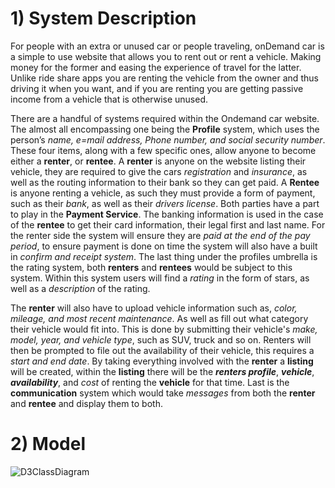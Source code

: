 # 1) System Description
For people with an extra or unused car or people traveling, onDemand car is a simple to use
website that allows you to rent out or rent a vehicle. Making money for the former and easing the
experience of travel for the latter. Unlike ride share apps you are renting the vehicle from the owner
and thus driving it when you want, and if you are renting you are getting passive income from a
vehicle that is otherwise unused.

There are a handful of systems required within the Ondemand car website. The almost all
encompassing one being the **Profile** system, which uses the person’s *name, e=mail address, Phone
number, and social security number*. These four items, along with a few specific ones, allow anyone
to become either a **renter**, or **rentee**. A **renter** is anyone on the website listing their vehicle, they are
required to give the cars *registration* and *insurance*, as well as the routing information to their bank
so they can get paid. A **Rentee** is anyone renting a vehicle, as such they must provide a form of
payment, such as their *bank*, as well as their *drivers license*. Both parties have a part to play in the
**Payment Service**. The banking information is used in the case of the **rentee** to get their card
information, their legal first and last name. For the renter side the system will ensure they are *paid at
the end of the pay period*, to ensure payment is done on time the system will also have a built in
*confirm and receipt system*. The last thing under the profiles umbrella is the rating system, both
**renters** and **rentees** would be subject to this system. Within this system users will find a *rating* in
the form of stars, as well as a *description* of the rating.

The **renter** will also have to upload vehicle information such as, *color, mileage, and most
recent maintenance*. As well as fill out what category their vehicle would fit into. This is done by
submitting their vehicle's *make, model, year, and vehicle type*, such as SUV, truck and so on.
Renters will then be prompted to file out the availability of their vehicle, this requires a *start and
end date*. By taking everything involved with the **renter** a **listing** will be created, within the **listing**
there will be the **_renters profile_**, **_vehicle_**, **_availability_**, and *cost* of renting the **vehicle** for that time.
Last is the **communication** system which would take *messages* from both the **renter** and **rentee**
and display them to both.

# 2) Model
![D3ClassDiagram](https://user-images.githubusercontent.com/79882639/136714672-cbaff7c8-cb30-40d8-b8ab-24470962841e.png)


